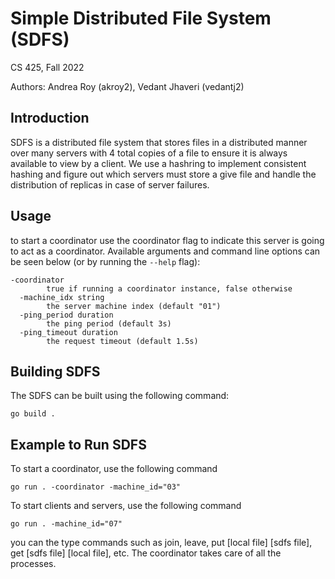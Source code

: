 # Simple Distributed File System (SDFS)
CS 425, Fall 2022

Authors: Andrea Roy (akroy2), Vedant Jhaveri (vedantj2)

## Introduction
SDFS is a distributed file system that stores files in a distributed manner over many servers with 4 total copies of a file to ensure it is always available to view by a client. We use a hashring to implement consistent hashing and figure out which servers must store a give file and handle the distribution of replicas in case of server failures.  



## Usage
to start a coordinator use the coordinator flag to indicate this server is going to act as a coordinator. Available arguments and command line options can be seen below (or by running the `--help` flag):
```
-coordinator
    	true if running a coordinator instance, false otherwise
  -machine_idx string
    	the server machine index (default "01")
  -ping_period duration
    	the ping period (default 3s)
  -ping_timeout duration
    	the request timeout (default 1.5s)
```
## Building SDFS
The SDFS can be built using the following command:
```
go build .
```

## Example to Run SDFS
To start a coordinator, use the following command
```
go run . -coordinator -machine_id="03" 
```
To start clients and servers, use the following command
```
go run . -machine_id="07" 
```

you can the type commands such as join, leave, put [local file] [sdfs file], get [sdfs file] [local file], etc. The coordinator takes care of all the processes. 
